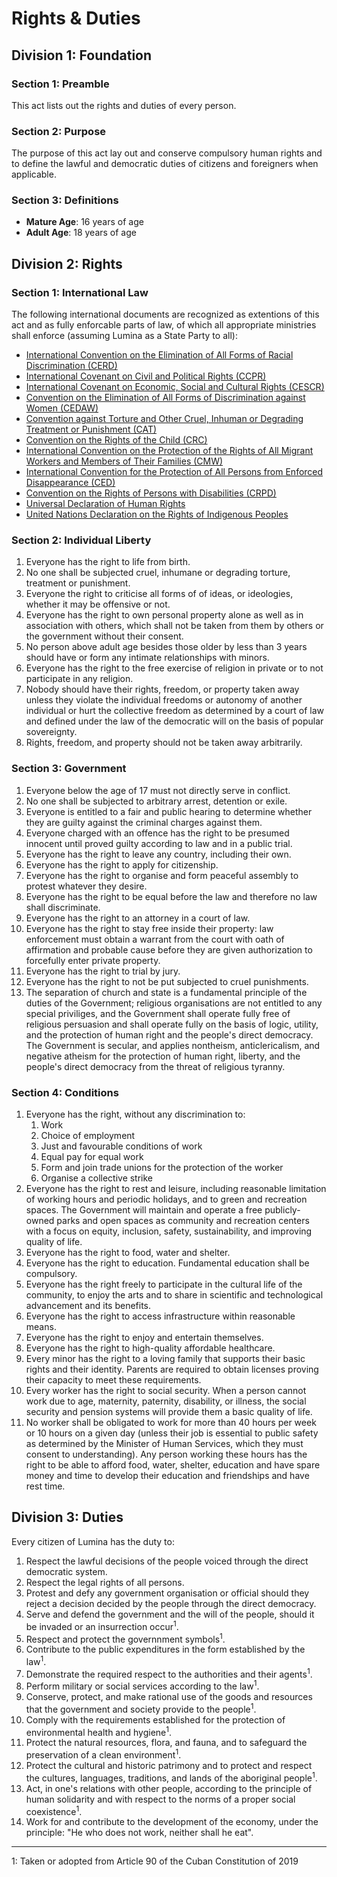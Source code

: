 # Rights & Duties

## Division 1: Foundation
### Section 1: Preamble
This act lists out the rights and duties of every person.

### Section 2: Purpose
The purpose of this act lay out and conserve compulsory human rights and to define the lawful and democratic duties of citizens and foreigners when applicable.

### Section 3: Definitions
- **Mature Age**: 16 years of age
- **Adult Age**: 18 years of age

## Division 2: Rights
### Section 1: International Law
The following international documents are recognized as extentions of this act and as fully enforcable parts of law, of which all appropriate ministries shall enforce (assuming Lumina as a State Party to all):
- [International Convention on the Elimination of All Forms of Racial Discrimination (CERD)](https://www.ohchr.org/sites/default/files/cerd.pdf)
- [International Covenant on Civil and Political Rights (CCPR)](https://en.wikisource.org/wiki/International_Covenant_on_Civil_and_Political_Rights)
- [International Covenant on Economic, Social and Cultural Rights (CESCR)](https://en.wikisource.org/wiki/International_Covenant_on_Economic,_Social_and_Cultural_Rights)
- [Convention on the Elimination of All Forms of Discrimination against Women (CEDAW)](https://en.wikisource.org/wiki/Convention_on_the_Elimination_of_All_Forms_of_Discrimination_Against_Women)
- [Convention against Torture and Other Cruel, Inhuman or Degrading Treatment or Punishment (CAT)](https://en.wikisource.org/wiki/United_Nations_Convention_against_Torture_and_Other_Cruel,_Inhuman_or_Degrading_Treatment_or_Punishment)
- [Convention on the Rights of the Child (CRC)](https://en.wikisource.org/wiki/United_Nations_Convention_on_the_Rights_of_the_Child)
- [International Convention on the Protection of the Rights of All Migrant Workers and Members of Their Families (CMW)](https://www.ohchr.org/sites/default/files/cmw.pdf)
- [International Convention for the Protection of All Persons from Enforced Disappearance (CED)](https://www.ohchr.org/sites/default/files/disappearance-convention.pdf)
- [Convention on the Rights of Persons with Disabilities (CRPD)](https://www.ohchr.org/sites/default/files/Ch_IV_15.pdf)
- [Universal Declaration of Human Rights](https://www.un.org/sites/un2.un.org/files/2021/03/udhr.pdf)
- [United Nations Declaration on the Rights of Indigenous Peoples](https://documents-dds-ny.un.org/doc/UNDOC/GEN/N06/512/07/PDF/N0651207.pdf)

### Section 2: Individual Liberty
1. Everyone has the right to life from birth.
2. No one shall be subjected cruel, inhumane or degrading torture, treatment or punishment.
3. Everyone the right to criticise all forms of of ideas, or ideologies, whether it may be offensive or not.
4. Everyone has the right to own personal property alone as well as in association with others, which shall not be taken from them by others or the government without their consent.
5. No person above adult age besides those older by less than 3 years should have or form any intimate relationships with minors.
6. Everyone has the right to the free exercise of religion in private or to not participate in any religion.
7. Nobody should have their rights, freedom, or property taken away unless they violate the individual freedoms or autonomy of another individual or hurt the collective freedom as determined by a court of law and defined under the law of the democratic will on the basis of popular sovereignty.
8. Rights, freedom, and property should not be taken away arbitrarily.

### Section 3: Government
1. Everyone below the age of 17 must not directly serve in conflict.
2. No one shall be subjected to arbitrary arrest, detention or exile.
3. Everyone is entitled to a fair and public hearing to determine whether they are guilty against the criminal charges against them.
4. Everyone charged with an offence has the right to be presumed innocent until proved guilty according to law and in a public trial.
5. Everyone has the right to leave any country, including their own.
6. Everyone has the right to apply for citizenship.
7. Everyone has the right to organise and form peaceful assembly to protest whatever they desire.
8. Everyone has the right to be equal before the law and therefore no law shall discriminate.
9. Everyone has the right to an attorney in a court of law.
10. Everyone has the right to stay free inside their property: law enforcement must obtain a warrant from the court with oath of affirmation and probable cause before they are given authorization to forcefully enter private property.
11. Everyone has the right to trial by jury.
12. Everyone has the right to not be put subjected to cruel punishments.
13. The separation of church and state is a fundamental principle of the duties of the Government; religious organisations are not entitled to any special priviliges, and the Government shall operate fully free of religious persuasion and shall operate fully on the basis of logic, utility, and the protection of human right and the people's direct democracy. The Government is secular, and applies nontheism, anticlericalism, and negative atheism for the protection of human right, liberty, and the people's direct democracy from the threat of religious tyranny.

### Section 4: Conditions
1. Everyone has the right, without any discrimination to:
    1. Work
    2. Choice of employment
    3. Just and favourable conditions of work
    4. Equal pay for equal work
    5. Form and join trade unions for the protection of the worker
    6. Organise a collective strike
2. Everyone has the right to rest and leisure, including reasonable limitation of working hours and periodic holidays, and to green and recreation spaces. The Government will maintain and operate a free publicly-owned parks and open spaces as community and recreation centers with a focus on equity, inclusion, safety, sustainability, and improving quality of life.
3. Everyone has the right to food, water and shelter.
4. Everyone has the right to education. Fundamental education shall be compulsory.
5. Everyone has the right freely to participate in the cultural life of the community, to enjoy the arts and to share in scientific and technological advancement and its benefits.
6. Everyone has the right to access infrastructure within reasonable means.
7. Everyone has the right to enjoy and entertain themselves.
8. Everyone has the right to high-quality affordable healthcare.
9. Every minor has the right to a loving family that supports their basic rights and their identity. Parents are required to obtain licenses proving their capacity to meet these requirements.
10. Every worker has the right to social security. When a person cannot work due to age, maternity, paternity, disability, or illness, the social security and pension systems will provide them a basic quality of life.
11. No worker shall be obligated to work for more than 40 hours per week or 10 hours on a given day (unless their job is essential to public safety as determined by the Minister of Human Services, which they must consent to understanding). Any person working these hours has the right to be able to afford food, water, shelter, education and have spare money and time to develop their education and friendships and have rest time.

## Division 3: Duties
Every citizen of Lumina has the duty to:
1. Respect the lawful decisions of the people voiced through the direct democratic system.
3. Respect the legal rights of all persons.
4. Protest and defy any government organisation or official should they reject a decision decided by the people through the direct democracy.
5. Serve and defend the government and the will of the people, should it be invaded or an insurrection occur<sup>1</sup>.
6. Respect and protect the governnment symbols<sup>1</sup>.
7. Contribute to the public expenditures in the form established by the law<sup>1</sup>.
8. Demonstrate the required respect to the authorities and their agents<sup>1</sup>.
9. Perform military or social services according to the law<sup>1</sup>.
10. Conserve, protect, and make rational use of the goods and resources that the government and society provide to the people<sup>1</sup>.
11. Comply with the requirements established for the protection of environmental health and hygiene<sup>1</sup>.
12. Protect the natural resources, flora, and fauna, and to safeguard the preservation of a clean environment<sup>1</sup>.
13. Protect the cultural and historic patrimony and to protect and respect the cultures, languages, traditions, and lands of the aboriginal people<sup>1</sup>.
14. Act, in one's relations with other people, according to the principle of human solidarity and with respect to the norms of a proper social coexistence<sup>1</sup>.
15. Work for and contribute to the development of the economy, under the principle: "He who does not work, neither shall he eat".

<hr>

1: Taken or adopted from Article 90 of the Cuban Constitution of 2019
